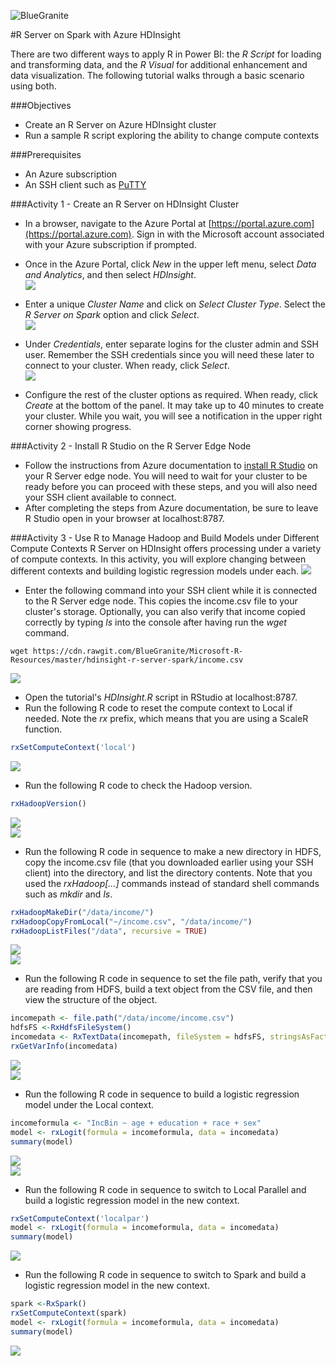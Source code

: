 ![BlueGranite](https://raw.githubusercontent.com/BlueGranite/BlueGranite.github.io/master/assets/images/Blue-Granite-Logo.png)

#R Server on Spark with Azure HDInsight

There are two different ways to apply R in Power BI: the *R Script* for loading and transforming data, and the *R Visual* for additional enhancement and data visualization. The following tutorial walks through a basic scenario using both.

###Objectives
- Create an R Server on Azure HDInsight cluster
- Run a sample R script exploring the ability to change compute contexts

###Prerequisites
- An Azure subscription
- An SSH client such as [PuTTY](http://www.chiark.greenend.org.uk/~sgtatham/putty/download.html)


###Activity 1 - Create an R Server on HDInsight Cluster
- In a browser, navigate to the Azure Portal at [https://portal.azure.com](https://portal.azure.com). Sign in with the Microsoft account associated with your Azure subscription if prompted.  
- Once in the Azure Portal, click *New* in the upper left menu, select *Data and Analytics*, and then select *HDInsight*.  
![](https://raw.githubusercontent.com/BlueGranite/Microsoft-R-Resources/master/hdinsight-r-server-spark/tutorial-assets/screenshot-hdi-cluster-01.PNG)

- Enter a unique *Cluster Name* and click on *Select Cluster Type*. Select the *R Server on Spark* option and click *Select*.  
![](https://raw.githubusercontent.com/BlueGranite/Microsoft-R-Resources/master/hdinsight-r-server-spark/tutorial-assets/screenshot-hdi-cluster-02.PNG)

- Under *Credentials*, enter separate logins for the cluster admin and SSH user. Remember the SSH credentials since you will need these later to connect to your cluster. When ready, click *Select*.  
![](https://raw.githubusercontent.com/BlueGranite/Microsoft-R-Resources/master/hdinsight-r-server-spark/tutorial-assets/screenshot-hdi-cluster-03.PNG)

- Configure the rest of the cluster options as required. When ready, click *Create* at the bottom of the panel. It may take up to 40 minutes to create your cluster. While you wait, you will see a notification in the upper right corner showing progress.  

###Activity 2 - Install R Studio on the R Server Edge Node
- Follow the instructions from Azure documentation to [install R Studio](https://azure.microsoft.com/en-us/documentation/articles/hdinsight-hadoop-r-server-install-r-studio/) on your R Server edge node. You will need to wait for your cluster to be ready before you can proceed with these steps, and you will also need your SSH client available to connect.
- After completing the steps from Azure documentation, be sure to leave R Studio open in your browser at localhost:8787.

###Activity 3 - Use R to Manage Hadoop and Build Models under Different Compute Contexts
R Server on HDInsight offers processing under a variety of compute contexts. In this activity, you will explore changing between different contexts and building logistic regression models under each.
![](https://raw.githubusercontent.com/BlueGranite/Microsoft-R-Resources/master/hdinsight-r-server-spark/tutorial-assets/screenshot-hdi-cluster-04.PNG)  

- Enter the following command into your SSH client while it is connected to the R Server edge node. This copies the income.csv file to your cluster's storage. Optionally, you can also verify that income copied correctly by typing *ls* into the console after having run the *wget* command.
```
wget https://cdn.rawgit.com/BlueGranite/Microsoft-R-Resources/master/hdinsight-r-server-spark/income.csv
```
![](https://raw.githubusercontent.com/BlueGranite/Microsoft-R-Resources/master/hdinsight-r-server-spark/tutorial-assets/screenshot-hdi-cluster-05.PNG)  

- Open the tutorial's *HDInsight.R* script in RStudio at localhost:8787. 
- Run the following R code to reset the compute context to Local if needed. Note the *rx* prefix, which means that you are using a ScaleR function.
```R
rxSetComputeContext('local')
```
![](https://raw.githubusercontent.com/BlueGranite/Microsoft-R-Resources/master/hdinsight-r-server-spark/tutorial-assets/screenshot-hdi-cluster-06.PNG)  

- Run the following R code to check the Hadoop version.
```R
rxHadoopVersion()
```
![](https://raw.githubusercontent.com/BlueGranite/Microsoft-R-Resources/master/hdinsight-r-server-spark/tutorial-assets/screenshot-hdi-cluster-07.PNG)  
![](https://raw.githubusercontent.com/BlueGranite/Microsoft-R-Resources/master/hdinsight-r-server-spark/tutorial-assets/screenshot-hdi-cluster-08.PNG)  

- Run the following R code in sequence to make a new directory in HDFS, copy the income.csv file (that you downloaded earlier using your SSH client) into the directory, and list the directory contents. Note that you used the *rxHadoop[...]* commands instead of standard shell commands such as *mkdir* and *ls*.
```R
rxHadoopMakeDir("/data/income/")
rxHadoopCopyFromLocal("~/income.csv", "/data/income/")
rxHadoopListFiles("/data", recursive = TRUE)
```
![](https://raw.githubusercontent.com/BlueGranite/Microsoft-R-Resources/master/hdinsight-r-server-spark/tutorial-assets/screenshot-hdi-cluster-09.PNG)  
![](https://raw.githubusercontent.com/BlueGranite/Microsoft-R-Resources/master/hdinsight-r-server-spark/tutorial-assets/screenshot-hdi-cluster-10.PNG)  

- Run the following R code in sequence to set the file path, verify that you are reading from HDFS, build a text object from the CSV file, and then view the structure of the object.
```R
incomepath <- file.path("/data/income/income.csv")
hdfsFS <-RxHdfsFileSystem()
incomedata <- RxTextData(incomepath, fileSystem = hdfsFS, stringsAsFactors = TRUE)
rxGetVarInfo(incomedata)
```
![](https://raw.githubusercontent.com/BlueGranite/Microsoft-R-Resources/master/hdinsight-r-server-spark/tutorial-assets/screenshot-hdi-cluster-11.PNG)  
![](https://raw.githubusercontent.com/BlueGranite/Microsoft-R-Resources/master/hdinsight-r-server-spark/tutorial-assets/screenshot-hdi-cluster-12.PNG)  

- Run the following R code in sequence to build a logistic regression model under the Local context.
```R
incomeformula <- "IncBin ~ age + education + race + sex"
model <- rxLogit(formula = incomeformula, data = incomedata)
summary(model)
```
![](https://raw.githubusercontent.com/BlueGranite/Microsoft-R-Resources/master/hdinsight-r-server-spark/tutorial-assets/screenshot-hdi-cluster-13.PNG)  
![](https://raw.githubusercontent.com/BlueGranite/Microsoft-R-Resources/master/hdinsight-r-server-spark/tutorial-assets/screenshot-hdi-cluster-14.PNG)

- Run the following R code in sequence to switch to Local Parallel and build a logistic regression model in the new context.
```R
rxSetComputeContext('localpar')
model <- rxLogit(formula = incomeformula, data = incomedata)
summary(model)
```
![](https://raw.githubusercontent.com/BlueGranite/Microsoft-R-Resources/master/hdinsight-r-server-spark/tutorial-assets/screenshot-hdi-cluster-15.PNG) 

- Run the following R code in sequence to switch to Spark and build a logistic regression model in the new context.
```R
spark <-RxSpark()
rxSetComputeContext(spark)
model <- rxLogit(formula = incomeformula, data = incomedata)
summary(model)
```
![](https://raw.githubusercontent.com/BlueGranite/Microsoft-R-Resources/master/hdinsight-r-server-spark/tutorial-assets/screenshot-hdi-cluster-16.PNG)
